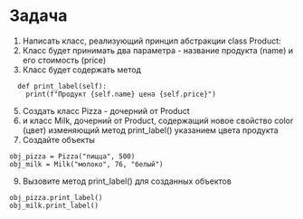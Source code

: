 # Задача
1. Написать класс, реализующий принцип абстракции
  class Product:
2. Класс будет принимать два параметра - название продукта (name) и его стоимость (price)
3. Класс будет содержать метод
```
  def print_label(self):
    print(f"Продукт {self.name} цена {self.price}")
```
5. Создать класс Pizza - дочерний от Product
6. и класс Milk, дочерний от Product, содержащий новое свойство color (цвет)
   изменяющий метод print_label() указанием цвета продукта
7. Создайте объекты
```
obj_pizza = Pizza("пицца", 500)
obj_milk = Milk("молоко", 76, "белый")
```
9. Вызовите метод print_label() для созданных объектов
```
obj_pizza.print_label()
obj_milk.print_label()
```

